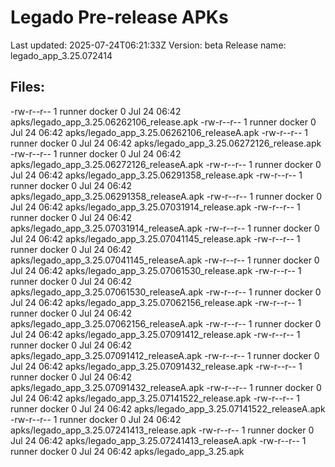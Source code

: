 # Legado Pre-release APKs
Last updated: 2025-07-24T06:21:33Z
Version: beta
Release name: legado_app_3.25.072414
## Files:
-rw-r--r-- 1 runner docker 0 Jul 24 06:42 apks/legado_app_3.25.06262106_release.apk
-rw-r--r-- 1 runner docker 0 Jul 24 06:42 apks/legado_app_3.25.06262106_releaseA.apk
-rw-r--r-- 1 runner docker 0 Jul 24 06:42 apks/legado_app_3.25.06272126_release.apk
-rw-r--r-- 1 runner docker 0 Jul 24 06:42 apks/legado_app_3.25.06272126_releaseA.apk
-rw-r--r-- 1 runner docker 0 Jul 24 06:42 apks/legado_app_3.25.06291358_release.apk
-rw-r--r-- 1 runner docker 0 Jul 24 06:42 apks/legado_app_3.25.06291358_releaseA.apk
-rw-r--r-- 1 runner docker 0 Jul 24 06:42 apks/legado_app_3.25.07031914_release.apk
-rw-r--r-- 1 runner docker 0 Jul 24 06:42 apks/legado_app_3.25.07031914_releaseA.apk
-rw-r--r-- 1 runner docker 0 Jul 24 06:42 apks/legado_app_3.25.07041145_release.apk
-rw-r--r-- 1 runner docker 0 Jul 24 06:42 apks/legado_app_3.25.07041145_releaseA.apk
-rw-r--r-- 1 runner docker 0 Jul 24 06:42 apks/legado_app_3.25.07061530_release.apk
-rw-r--r-- 1 runner docker 0 Jul 24 06:42 apks/legado_app_3.25.07061530_releaseA.apk
-rw-r--r-- 1 runner docker 0 Jul 24 06:42 apks/legado_app_3.25.07062156_release.apk
-rw-r--r-- 1 runner docker 0 Jul 24 06:42 apks/legado_app_3.25.07062156_releaseA.apk
-rw-r--r-- 1 runner docker 0 Jul 24 06:42 apks/legado_app_3.25.07091412_release.apk
-rw-r--r-- 1 runner docker 0 Jul 24 06:42 apks/legado_app_3.25.07091412_releaseA.apk
-rw-r--r-- 1 runner docker 0 Jul 24 06:42 apks/legado_app_3.25.07091432_release.apk
-rw-r--r-- 1 runner docker 0 Jul 24 06:42 apks/legado_app_3.25.07091432_releaseA.apk
-rw-r--r-- 1 runner docker 0 Jul 24 06:42 apks/legado_app_3.25.07141522_release.apk
-rw-r--r-- 1 runner docker 0 Jul 24 06:42 apks/legado_app_3.25.07141522_releaseA.apk
-rw-r--r-- 1 runner docker 0 Jul 24 06:42 apks/legado_app_3.25.07241413_release.apk
-rw-r--r-- 1 runner docker 0 Jul 24 06:42 apks/legado_app_3.25.07241413_releaseA.apk
-rw-r--r-- 1 runner docker 0 Jul 24 06:42 apks/legado_app_3.25.apk
